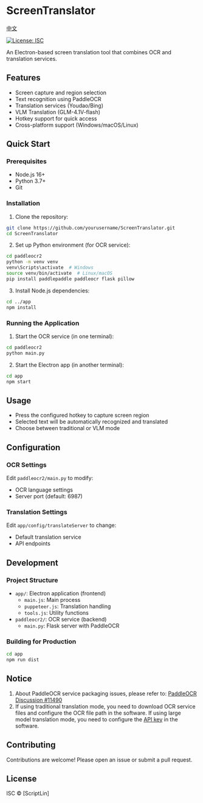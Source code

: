 # ScreenTranslator

[中文](https://github.com/scriptLin-bjtu/ScreenTranslator/blob/master/CNREADME.md)

[![License: ISC](https://img.shields.io/badge/License-ISC-blue.svg)](https://opensource.org/licenses/ISC)

An Electron-based screen translation tool that combines OCR and translation services.

## Features

- Screen capture and region selection
- Text recognition using PaddleOCR
- Translation services (Youdao/Bing)
- VLM Translation (GLM-4.1V-flash)
- Hotkey support for quick access
- Cross-platform support (Windows/macOS/Linux)

## Quick Start

### Prerequisites

- Node.js 16+
- Python 3.7+
- Git

### Installation

1. Clone the repository:
```bash
git clone https://github.com/yourusername/ScreenTranslator.git
cd ScreenTranslator
```

2. Set up Python environment (for OCR service):
```bash
cd paddleocr2
python -m venv venv
venv\Scripts\activate  # Windows
source venv/bin/activate  # Linux/macOS
pip install paddlepaddle paddleocr flask pillow
```

3. Install Node.js dependencies:
```bash
cd ../app
npm install
```

### Running the Application

1. Start the OCR service (in one terminal):
```bash
cd paddleocr2
python main.py
```

2. Start the Electron app (in another terminal):
```bash
cd app
npm start
```

## Usage

- Press the configured hotkey to capture screen region
- Selected text will be automatically recognized and translated
- Choose between traditional or VLM mode

## Configuration

### OCR Settings

Edit `paddleocr2/main.py` to modify:
- OCR language settings
- Server port (default: 6987)

### Translation Settings

Edit `app/config/translateServer` to change:
- Default translation service
- API endpoints

## Development

### Project Structure

- `app/`: Electron application (frontend)
  - `main.js`: Main process
  - `puppeteer.js`: Translation handling
  - `tools.js`: Utility functions
- `paddleocr2/`: OCR service (backend)
  - `main.py`: Flask server with PaddleOCR

### Building for Production

```bash
cd app
npm run dist
```

## Notice

1. About PaddleOCR service packaging issues, please refer to: [PaddleOCR Discussion #11490](https://github.com/PaddlePaddle/PaddleOCR/discussions/11490)
2. If using traditional translation mode, you need to download OCR service files and configure the OCR file path in the software. If using large model translation mode, you need to configure the [API key](https://bigmodel.cn/console/overview) in the software.


## Contributing

Contributions are welcome! Please open an issue or submit a pull request.

## License

ISC © [ScriptLin]
